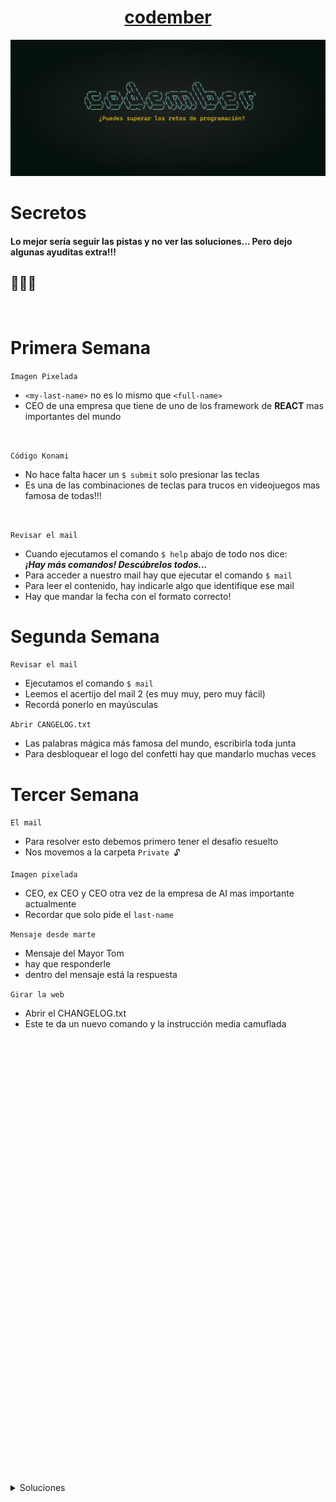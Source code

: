<div align="center">

# [codember](https://codember.dev) 

</div>

<div align="center">
    <img src="./codember.webp" />
</div>


# Secretos

#### Lo mejor sería seguir las pistas y no ver las soluciones... Pero dejo algunas ayuditas extra!!!
## 🫣🤫🤝
<br>

# Primera Semana

`Imagen Pixelada` <br>
- `<my-last-name>` no es lo mismo que `<full-name>`
- CEO de una empresa que tiene de uno de los framework de **REACT** mas importantes del mundo

<br>

`Código Konami`
- No hace falta hacer un `$ submit` solo presionar las teclas
- Es una de las combinaciones de teclas para trucos en videojuegos mas famosa de todas!!!

<br>


`Revisar el mail`
- Cuando ejecutamos el comando `$ help` abajo de todo nos dice: <br>
***¡Hay más comandos! Descúbrelos todos...***
- Para acceder a nuestro mail hay que ejecutar el comando `$ mail`
- Para leer el contenido, hay indicarle algo que identifique ese mail
- Hay que mandar la fecha con el formato correcto!

# Segunda Semana

`Revisar el mail`
- Ejecutamos el comando `$ mail`
- Leemos el acertijo del mail 2 (es muy muy, pero muy fácil)
- Recordá ponerlo en mayúsculas

`Abrir CANGELOG.txt`
- Las palabras mágica más famosa del mundo, escribirla toda junta
- Para desbloquear el logo del confetti hay que mandarlo muchas veces

# Tercer Semana

`El mail`
- Para resolver esto debemos primero tener el desafío resuelto
- Nos movemos a la carpeta `Private 🔓`

`Imagen pixelada`
- CEO, ex CEO y CEO otra vez de la empresa de AI mas importante actualmente
- Recordar que solo pide el `last-name`

`Mensaje desde marte`
- Mensaje del Mayor Tom
- hay que responderle
- dentro del mensaje está la respuesta

`Girar la web`
- Abrir el CHANGELOG.txt
- Este te da un nuevo comando y la instrucción media camuflada















<br><br><br><br><br><br><br><br><br><br><br><br><br><br><br><br><br><br><br><br><br><br><br><br><br><br><br><br><br><br><br><br><br><br><br><br><br><br><br><br><br>
<details>
    <summary style='cursor:pointer'>Soluciones</summary> <br>
    <details>
        <summary style='cursor:pointer'>1° Semana</summary> <br>
        <details>
            <summary style='cursor:pointer'>Imagen Pixelada</summary>
            <code> $ submit Rauch </code>
        </details> <br>
        <details>
            <span>apretar las teclas</span><br>
            <code> $ ⬆️⬆️⬇️⬇️⬅️➡️⬅️➡️🅱️🅰️</code>
            <summary style='cursor:pointer'>Código Secreto Konami</summary>
        </details> <br>
        <details>
            <summary style='cursor:pointer'>Mail con fecha</summary>
            <code>  $ submit 2023-12-01 </code>
        </details>
    </details><br>
    <details>
        <summary style='cursor:pointer'>2° Semana</summary> <br>
        <details>
            <summary style='cursor:pointer'>Mail n°2</summary>
            <code> $ submit HTML </code>
        </details> <br>
        <details>
            <summary style='cursor:pointer'>Confetti</summary>
            <code> $ submit confetti</code>
        </details> <br>
        <details>
            <summary style='cursor:pointer'>Palabra mágica</summary>
            <code>  $ submit abracadabra</code>
        </details>
    </details><br>
    <details>
        <summary style='cursor:pointer'>3° Semana</summary> <br>
        <details>
            <summary style='cursor:pointer'>Mail n°3</summary>
            <code> $ sudo nljzuyfzb </code>
        </details> <br>
        <details>
            <summary style='cursor:pointer'>ai.webp (imagen pixelada)</summary>
            <code> $ submit altman</code>
        </details> <br>
        <details>
            <summary style='cursor:pointer'>log_mars_mission.txt</summary>
            <code>  $ submit majortom</code>
        </details><br>
        <details>
            <summary style='cursor:pointer'>Comando go</summary>
            <code>  $ go barrel roll </code>
        </details>
    </details><br>
</details>

